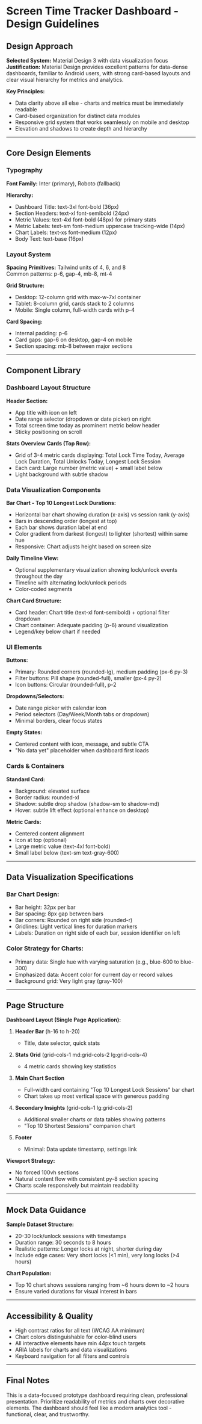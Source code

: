# Screen Time Tracker Dashboard - Design Guidelines

## Design Approach

**Selected System:** Material Design 3 with data visualization focus  
**Justification:** Material Design provides excellent patterns for data-dense dashboards, familiar to Android users, with strong card-based layouts and clear visual hierarchy for metrics and analytics.

**Key Principles:**
- Data clarity above all else - charts and metrics must be immediately readable
- Card-based organization for distinct data modules
- Responsive grid system that works seamlessly on mobile and desktop
- Elevation and shadows to create depth and hierarchy

---

## Core Design Elements

### Typography

**Font Family:** Inter (primary), Roboto (fallback)

**Hierarchy:**
- Dashboard Title: text-3xl font-bold (36px)
- Section Headers: text-xl font-semibold (24px)
- Metric Values: text-4xl font-bold (48px) for primary stats
- Metric Labels: text-sm font-medium uppercase tracking-wide (14px)
- Chart Labels: text-xs font-medium (12px)
- Body Text: text-base (16px)

### Layout System

**Spacing Primitives:** Tailwind units of 4, 6, and 8  
Common patterns: p-6, gap-4, mb-8, mt-4

**Grid Structure:**
- Desktop: 12-column grid with max-w-7xl container
- Tablet: 8-column grid, cards stack to 2 columns
- Mobile: Single column, full-width cards with p-4

**Card Spacing:**
- Internal padding: p-6
- Card gaps: gap-6 on desktop, gap-4 on mobile
- Section spacing: mb-8 between major sections

---

## Component Library

### Dashboard Layout Structure

**Header Section:**
- App title with icon on left
- Date range selector (dropdown or date picker) on right
- Total screen time today as prominent metric below header
- Sticky positioning on scroll

**Stats Overview Cards (Top Row):**
- Grid of 3-4 metric cards displaying: Total Lock Time Today, Average Lock Duration, Total Unlocks Today, Longest Lock Session
- Each card: Large number (metric value) + small label below
- Light background with subtle shadow

### Data Visualization Components

**Bar Chart - Top 10 Longest Lock Durations:**
- Horizontal bar chart showing duration (x-axis) vs session rank (y-axis)
- Bars in descending order (longest at top)
- Each bar shows duration label at end
- Color gradient from darkest (longest) to lighter (shortest) within same hue
- Responsive: Chart adjusts height based on screen size

**Daily Timeline View:**
- Optional supplementary visualization showing lock/unlock events throughout the day
- Timeline with alternating lock/unlock periods
- Color-coded segments

**Chart Card Structure:**
- Card header: Chart title (text-xl font-semibold) + optional filter dropdown
- Chart container: Adequate padding (p-6) around visualization
- Legend/key below chart if needed

### UI Elements

**Buttons:**
- Primary: Rounded corners (rounded-lg), medium padding (px-6 py-3)
- Filter buttons: Pill shape (rounded-full), smaller (px-4 py-2)
- Icon buttons: Circular (rounded-full), p-2

**Dropdowns/Selectors:**
- Date range picker with calendar icon
- Period selectors (Day/Week/Month tabs or dropdown)
- Minimal borders, clear focus states

**Empty States:**
- Centered content with icon, message, and subtle CTA
- "No data yet" placeholder when dashboard first loads

### Cards & Containers

**Standard Card:**
- Background: elevated surface
- Border radius: rounded-xl
- Shadow: subtle drop shadow (shadow-sm to shadow-md)
- Hover: subtle lift effect (optional enhance on desktop)

**Metric Cards:**
- Centered content alignment
- Icon at top (optional)
- Large metric value (text-4xl font-bold)
- Small label below (text-sm text-gray-600)

---

## Data Visualization Specifications

### Bar Chart Design:
- Bar height: 32px per bar
- Bar spacing: 8px gap between bars
- Bar corners: Rounded on right side (rounded-r)
- Gridlines: Light vertical lines for duration markers
- Labels: Duration on right side of each bar, session identifier on left

### Color Strategy for Charts:
- Primary data: Single hue with varying saturation (e.g., blue-600 to blue-300)
- Emphasized data: Accent color for current day or record values
- Background grid: Very light gray (gray-100)

---

## Page Structure

**Dashboard Layout (Single Page Application):**

1. **Header Bar** (h-16 to h-20)
   - Title, date selector, quick stats

2. **Stats Grid** (grid-cols-1 md:grid-cols-2 lg:grid-cols-4)
   - 4 metric cards showing key statistics

3. **Main Chart Section**
   - Full-width card containing "Top 10 Longest Lock Sessions" bar chart
   - Chart takes up most vertical space with generous padding

4. **Secondary Insights** (grid-cols-1 lg:grid-cols-2)
   - Additional smaller charts or data tables showing patterns
   - "Top 10 Shortest Sessions" companion chart

5. **Footer**
   - Minimal: Data update timestamp, settings link

**Viewport Strategy:**
- No forced 100vh sections
- Natural content flow with consistent py-8 section spacing
- Charts scale responsively but maintain readability

---

## Mock Data Guidance

**Sample Dataset Structure:**
- 20-30 lock/unlock sessions with timestamps
- Duration range: 30 seconds to 8 hours
- Realistic patterns: Longer locks at night, shorter during day
- Include edge cases: Very short locks (<1 min), very long locks (>4 hours)

**Chart Population:**
- Top 10 chart shows sessions ranging from ~6 hours down to ~2 hours
- Ensure varied durations for visual interest in bars

---

## Accessibility & Quality

- High contrast ratios for all text (WCAG AA minimum)
- Chart colors distinguishable for color-blind users
- All interactive elements have min 44px touch targets
- ARIA labels for charts and data visualizations
- Keyboard navigation for all filters and controls

---

## Final Notes

This is a data-focused prototype dashboard requiring clean, professional presentation. Prioritize readability of metrics and charts over decorative elements. The dashboard should feel like a modern analytics tool - functional, clear, and trustworthy.